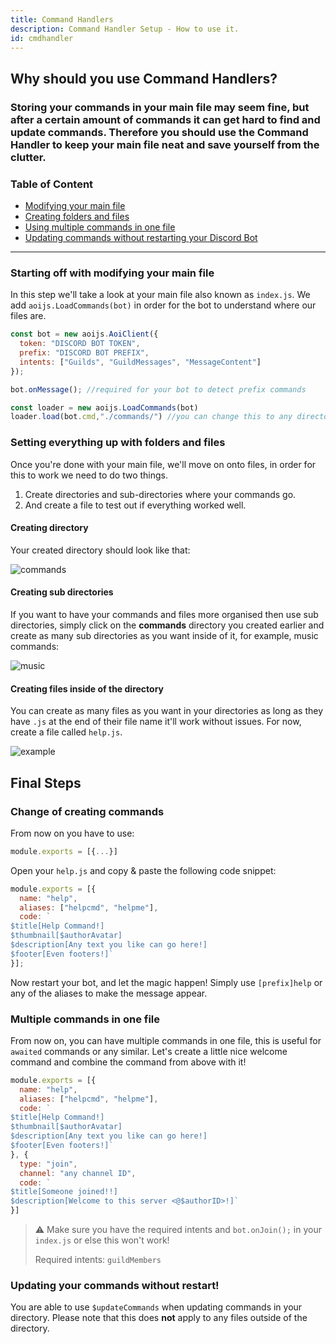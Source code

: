 ```yaml
---
title: Command Handlers 
description: Command Handler Setup - How to use it.
id: cmdhandler
---
```


## Why should you use Command Handlers?

### Storing your commands in your main file may seem fine, but after a certain amount of commands it can get hard to find and update commands. Therefore you should use the Command Handler to keep your main file neat and save yourself from the clutter.  

### Table of Content
  - [Modifying your main file][1]
  - [Creating folders and files][2]
  - [Using multiple commands in one file][3]
  - [Updating commands without restarting your Discord Bot][4]

---

### Starting off with modifying your main file

In this step we'll take a look at your main file also known as `index.js`. We add `aoijs.LoadCommands(bot)` in order for the bot to understand where our files are.

```javascript
const bot = new aoijs.AoiClient({
  token: "DISCORD BOT TOKEN",
  prefix: "DISCORD BOT PREFIX",
  intents: ["Guilds", "GuildMessages", "MessageContent"]
});

bot.onMessage(); //required for your bot to detect prefix commands

const loader = new aoijs.LoadCommands(bot)
loader.load(bot.cmd,"./commands/") //you can change this to any directory you want
```


### Setting everything up with folders and files

Once you're done with your main file, we'll move on onto files, in order for this to work we need to do two things.

1. Create directories and sub-directories where your commands go.
2. And create a file to test out if everything worked well.

#### Creating directory

Your created directory should look like that:

![commands][directory-setup-preview-1]


#### Creating sub directories

If you want to have your commands and files more organised then use sub directories, simply click on the **commands**  directory you created earlier and create as many sub directories as you want inside of it, for example, music commands:

![music][directory-sub-directory-preview-2]


#### Creating files inside of the directory

You can create as many files as you want in your directories as long as they have `.js` at the end of their file name it'll work without issues. For now, create a file called `help.js`.

![example][directory-create-file-3]

## Final Steps

### Change of creating commands

From now on you have to use:

```javascript
module.exports = [{...}]
```

Open your `help.js` and copy & paste the following code snippet: 

```javascript
module.exports = [{
  name: "help",
  aliases: ["helpcmd", "helpme"],
  code: `
$title[Help Command!]
$thumbnail[$authorAvatar] 
$description[Any text you like can go here!]
$footer[Even footers!]`
}];
```

Now restart your bot, and let the magic happen! Simply use `[prefix]help` or any of the aliases to make the message appear.

### Multiple commands in one file

From now on, you can have multiple commands in one file, this is useful for `awaited` commands or any similar. Let's create a little nice welcome command and combine the command from above with it! 

```javascript
module.exports = [{
  name: "help",
  aliases: ["helpcmd", "helpme"],
  code: `
$title[Help Command!]
$thumbnail[$authorAvatar] 
$description[Any text you like can go here!]
$footer[Even footers!]`
}, {
  type: "join",
  channel: "any channel ID",
  code: `
$title[Someone joined!!]
$description[Welcome to this server <@$authorID>!]`
}]
```

> ⚠ Make sure you have the required intents and `bot.onJoin();` in your `index.js` or else this won't work!
>
> Required intents: `guildMembers`

### Updating your commands without restart!

You are able to use `$updateCommands` when updating commands in your directory. Please note that this does **not** apply to any files outside of the directory.


<!--- links -->
[1]: #starting-off-with-modifying-your-main-file
[2]: #setting-everything-up-with-folders-and-files
[3]: #final-steps
[4]: #updating-your-commands-without-restart
[directory-setup-preview-1]: https://cdn.discordapp.com/attachments/901271834589278228/1059592951304556664/image.png
[directory-sub-directory-preview-2]: https://cdn.discordapp.com/attachments/901271834589278228/1059592950998368336/image_1.png
[directory-create-file-3]: https://cdn.discordapp.com/attachments/901271834589278228/1059598511278137455/image_2.png
